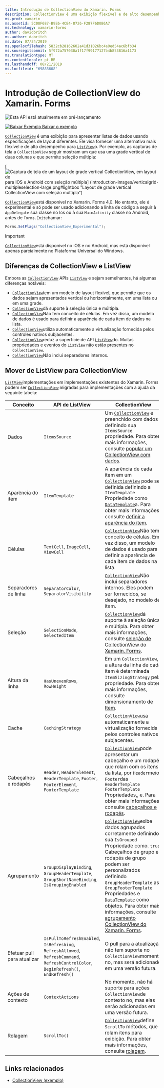 ```yaml
---
title: Introdução de CollectionView do Xamarin. Forms
description: CollectionView é uma exibição flexível e de alto desempenho para apresentar listas de dados usando diferentes especificações de layout.
ms.prod: xamarin
ms.assetid: 5C08F687-B9E6-4CE4-8726-F287F6D0B6A7
ms.technology: xamarin-forms
author: davidbritch
ms.author: dabritch
ms.date: 07/24/2019
ms.openlocfilehash: 5832cb28162602a41d31026bc4a0ed54ac6bfb34
ms.sourcegitcommit: 5f972a757030a1f17f99177127b4b853816a1173
ms.translationtype: MT
ms.contentlocale: pt-BR
ms.lasthandoff: 08/21/2019
ms.locfileid: "69888608"
---
```

# <a name="xamarinforms-collectionview-introduction"></a>Introdução de CollectionView do Xamarin. Forms

![](~/media/shared/preview.png "Esta API está atualmente em pré-lançamento")

[![Baixar Exemplo](~/media/shared/download.png) Baixar o exemplo](https://docs.microsoft.com/samples/xamarin/xamarin-forms-samples/userinterface-collectionviewdemos/)

[`CollectionView`](xref:Xamarin.Forms.CollectionView) é uma exibição para apresentar listas de dados usando especificações de layout diferentes. Ele visa fornecer uma alternativa mais flexível e de alto desempenho para [`ListView`](xref:Xamarin.Forms.ListView)o. Por exemplo, as capturas de tela a `CollectionView` seguir mostram um que usa uma grade vertical de duas colunas e que permite seleção múltipla:

[ ![Captura de tela de um layout de grade vertical CollectionView, em layout de](introduction-images/verticalgrid-multipleselection.png "grade vertical CollectionView") para IOS e Android com seleção múltipla] (introduction-images/verticalgrid-multipleselection-large.png#lightbox "Layout de grade vertical CollectionView com seleção múltipla")

[`CollectionView`](xref:Xamarin.Forms.CollectionView)está disponível no Xamarin. Forms 4,0. No entanto, ele é experimental e só pode ser usado adicionando a linha de código a seguir à `AppDelegate` sua classe no Ios ou à sua `MainActivity` classe no Android, antes de `Forms.Init`chamar:

```csharp
Forms.SetFlags("CollectionView_Experimental");
```

> [!IMPORTANT]
> [`CollectionView`](xref:Xamarin.Forms.CollectionView)está disponível no iOS e no Android, mas está disponível apenas parcialmente no Plataforma Universal do Windows.

## <a name="collectionview-and-listview-differences"></a>Diferenças de CollectionView e ListView

Embora as [`CollectionView`](xref:Xamarin.Forms.CollectionView) APIs [`ListView`](xref:Xamarin.Forms.ListView) e sejam semelhantes, há algumas diferenças notáveis:

- [`CollectionView`](xref:Xamarin.Forms.CollectionView)tem um modelo de layout flexível, que permite que os dados sejam apresentados vertical ou horizontalmente, em uma lista ou em uma grade.
- [`CollectionView`](xref:Xamarin.Forms.CollectionView)dá suporte à seleção única e múltipla.
- [`CollectionView`](xref:Xamarin.Forms.CollectionView)Não tem conceito de células. Em vez disso, um modelo de dados é usado para definir a aparência de cada item de dados na lista.
- [`CollectionView`](xref:Xamarin.Forms.CollectionView)utiliza automaticamente a virtualização fornecida pelos controles nativos subjacentes.
- [`CollectionView`](xref:Xamarin.Forms.CollectionView)reduz a superfície de API [`ListView`](xref:Xamarin.Forms.ListView)do. Muitas propriedades e eventos do [`ListView`](xref:Xamarin.Forms.ListView) não estão presentes no `CollectionView`.
- [`CollectionView`](xref:Xamarin.Forms.CollectionView)Não inclui separadores internos.

## <a name="move-from-listview-to-collectionview"></a>Mover de ListView para CollectionView

[`ListView`](xref:Xamarin.Forms.ListView)implementações em implementações existentes do Xamarin. Forms podem ser [`CollectionView`](xref:Xamarin.Forms.CollectionView) migradas para implementações com a ajuda da seguinte tabela:

| Conceito | API de ListView | CollectionView |
|---|---|---|
| Dados | `ItemsSource` | Um [`CollectionView`](xref:Xamarin.Forms.CollectionView) é preenchido com dados definindo sua `ItemsSource` propriedade. Para obter mais informações, consulte [popular um CollectionView com dados](populate-data.md#populate-a-collectionview-with-data). |
| Aparência do item | `ItemTemplate` | A aparência de cada item em um [`CollectionView`](xref:Xamarin.Forms.CollectionView) pode ser definida definindo a `ItemTemplate` Propriedade como [`DataTemplate`](xref:Xamarin.Forms.DataTemplate)a. Para obter mais informações, consulte [definir a aparência do item](populate-data.md#define-item-appearance). |
| Células | `TextCell`, `ImageCell`, `ViewCell` | [`CollectionView`](xref:Xamarin.Forms.CollectionView)Não tem conceito de células. Em vez disso, um modelo de dados é usado para definir a aparência de cada item de dados na lista. |
| Separadores de linha | `SeparatorColor`, `SeparatorVisibility` | [`CollectionView`](xref:Xamarin.Forms.CollectionView)Não inclui separadores internos. Eles podem ser fornecidos, se desejado, no modelo de item. |
| Seleção | `SelectionMode`, `SelectedItem` | [`CollectionView`](xref:Xamarin.Forms.CollectionView)dá suporte à seleção única e múltipla. Para obter mais informações, consulte [seleção de CollectionView do Xamarin. Forms](selection.md). |
| Altura da linha | `HasUnevenRows`, `RowHeight` | Em um `CollectionView`, a altura da linha de cada item é determinada `ItemSizingStrategy` pela propriedade. Para obter mais informações, consulte dimensionamento de [Item](layout.md#item-sizing).|
| Cache | `CachingStrategy` | [`CollectionView`](xref:Xamarin.Forms.CollectionView)usa automaticamente a virtualização fornecida pelos controles nativos subjacentes. |
| Cabeçalhos e rodapés | `Header`, `HeaderElement`, `HeaderTemplate`, `Footer`, `FooterElement`, `FooterTemplate` | [`CollectionView`](xref:Xamarin.Forms.CollectionView)pode apresentar um cabeçalho e um rodapé que rolam com os itens da lista, por `Header`meio `Footer`das `HeaderTemplate` `FooterTemplate` Propriedades,, e. Para obter mais informações, consulte [cabeçalhos e rodapés](layout.md#headers-and-footers). |
| Agrupamento | `GroupDisplayBinding`, `GroupHeaderTemplate`, `GroupShortNameBinding`, `IsGroupingEnabled` | [`CollectionView`](xref:Xamarin.Forms.CollectionView)exibe dados agrupados corretamente definindo sua `IsGrouped` Propriedade como. `true` Cabeçalhos de grupo e rodapés de grupo podem ser personalizados definindo `GroupHeaderTemplate` as `GroupFooterTemplate` Propriedades e [`DataTemplate`](xref:Xamarin.Forms.DataTemplate) como objetos. Para obter mais informações, consulte [agrupamento CollectionView do Xamarin. Forms](grouping.md). |
| Efetuar pull para atualizar | `IsPullToRefreshEnabled`, `IsRefreshing`, `RefreshAllowed`, `RefreshCommand`, `RefreshControlColor`, `BeginRefresh()`, `EndRefresh()` | O pull para a atualização não tem suporte no `CollectionView`momento no, mas será adicionado em uma versão futura. |
| Ações de contexto | `ContextActions` | No momento, não há suporte para ações `CollectionView`de contexto no, mas elas serão adicionadas em uma versão futura. |
| Rolagem | `ScrollTo()` | [`CollectionView`](xref:Xamarin.Forms.CollectionView)define `ScrollTo` métodos, que rolam itens para exibição. Para obter mais informações, consulte [rolagem](scrolling.md). |

## <a name="related-links"></a>Links relacionados

- [CollectionView (exemplo)](https://docs.microsoft.com/samples/xamarin/xamarin-forms-samples/userinterface-collectionviewdemos/)

